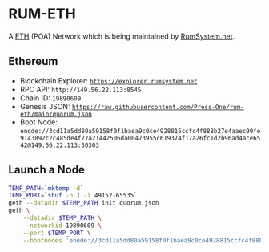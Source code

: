 # RUM-ETH

A [ETH](https://ethereum.org/) (POA) Network which is being maintained by [RumSystem.net](RumSystem.net).


## Ethereum

- Blockchain Explorer: [`https://explorer.rumsystem.net`](https://explorer.rumsystem.net)
- RPC API: `http://149.56.22.113:8545`
- Chain ID: `19890609`
- Genesis JSON: [`https://raw.githubusercontent.com/Press-One/rum-eth/main/quorum.json`](https://raw.githubusercontent.com/Press-One/rum-eth/main/quorum.json)
- Boot Node: `enode://3cd11a5dd80a59158f0f1baea9c0ce4928815ccfc4f888b27e4aaec99fe9143892c2c485de4f77a21442506da00473955c619374f17a26fc1d2b96ad4ace6542@149.56.22.113:30303`


## Launch a Node

```bash
TEMP_PATH=`mktemp -d`
TEMP_PORT=`shuf -n 1 -i 49152-65535`
geth --datadir $TEMP_PATH init quorum.json
geth \
    --datadir $TEMP_PATH \
    --networkid 19890609 \
    --port $TEMP_PORT \
    --bootnodes 'enode://3cd11a5dd80a59158f0f1baea9c0ce4928815ccfc4f888b27e4aaec99fe9143892c2c485de4f77a21442506da00473955c619374f17a26fc1d2b96ad4ace6542@149.56.22.113:30303'
```
